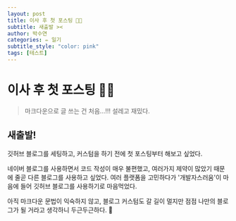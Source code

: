 ```yaml
---
layout: post
title: 이사 후 첫 포스팅 🥳💖
subtitle: 새출발 ><
author: 박수연
categories: ✏️ 일기
subtitle_style: "color: pink"
tags: [테스트]
---
```


# **이사 후 첫 포스팅 🥳💖**

> 마크다운으로 글 쓰는 건 처음...!!! 설레고 재밌다.

## **새출발!**

깃허브 블로그를 세팅하고, 커스텀을 하기 전에 첫 포스팅부터 해보고 싶었다.

네이버 블로그를 사용하면서 코드 작성이 매우 불편했고, 여러가지 제약이 많았기 때문에 줄곧 다른 블로그를 사용하고 싶었다. 여러 플랫폼을 고민하다가 '개발자스러움'이 마음에 들어 깃허브 블로그를 사용하기로 마음먹었다.

아직 마크다운 문법이 익숙하지 않고, 블로그 커스텀도 갈 길이 멀지만 점점 나만의 블로그가 될 거라고 생각하니 두근두근하다. 🤩

